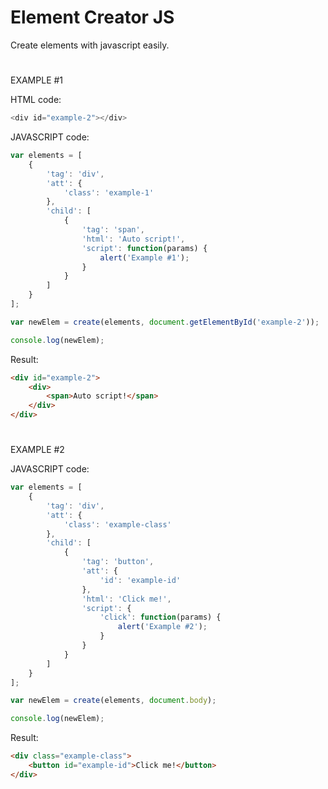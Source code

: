 # Element Creator JS
Create elements with javascript easily.

#
#
#

EXAMPLE #1

HTML code:
```javascript
<div id="example-2"></div>
```

JAVASCRIPT code:
```javascript
var elements = [
	{
		'tag': 'div',
		'att': {
			'class': 'example-1'
		},
		'child': [
			{
				'tag': 'span',
				'html': 'Auto script!',
				'script': function(params) {
					alert('Example #1');
				}
			}
		]
	}
];

var newElem = create(elements, document.getElementById('example-2'));

console.log(newElem);
```

Result:
```html
<div id="example-2">
	<div>
		<span>Auto script!</span>
	</div>
</div>
```

#
#
#

EXAMPLE #2

JAVASCRIPT code:
```javascript
var elements = [
	{
		'tag': 'div',
		'att': {
			'class': 'example-class'
		},
		'child': [
			{
				'tag': 'button',
				'att': {
					'id': 'example-id'
				},
				'html': 'Click me!',
				'script': {
					'click': function(params) {
						alert('Example #2');
					}
				}
			}
		]
	}
];

var newElem = create(elements, document.body);

console.log(newElem);
```

Result:
```html
<div class="example-class">
	<button id="example-id">Click me!</button>
</div>
```
